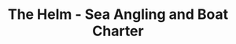 ---
title: "The Helm - Sea Angling and Boat Charter"
address: "The Helm, Westport Harbour, Westport, Co. Mayo"
tel: "+353 (0)98 26 194"
county: "Mayo"
category: "Sea Angling"
type: "Content"
lat: "53.80208206176758"
lng: "-9.556053161621094"
---